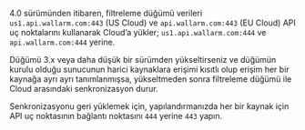 4.0 sürümünden itibaren, filtreleme düğümü verileri `us1.api.wallarm.com:443` (US Cloud) ve `api.wallarm.com:443` (EU Cloud) API uç noktalarını kullanarak Cloud’a yükler; `us1.api.wallarm.com:444` ve `api.wallarm.com:444` yerine.

Düğümü 3.x veya daha düşük bir sürümden yükseltirseniz ve düğümün kurulu olduğu sunucunun harici kaynaklara erişimi kısıtlı olup erişim her bir kaynağa ayrı ayrı tanımlanmışsa, yükseltmeden sonra filtreleme düğümü ile Cloud arasındaki senkronizasyon durur.

Senkronizasyonu geri yüklemek için, yapılandırmanızda her bir kaynak için API uç noktasının bağlantı noktasını `444` yerine `443` yapın.